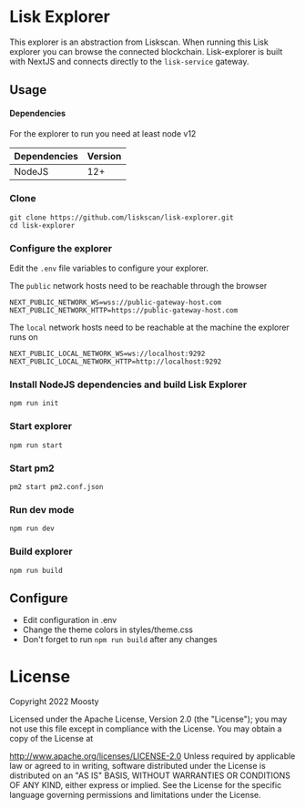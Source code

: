 # Lisk Explorer
This explorer is an abstraction from Liskscan. 
When running this Lisk explorer you can browse the connected blockchain. 
Lisk-explorer is built with NextJS and connects directly to the `lisk-service` gateway.

## Usage
#### Dependencies
For the explorer to run you need at least node v12

| Dependencies | Version |
| ------------ |--------|
| NodeJS       | 12+    |

### Clone
```
git clone https://github.com/liskscan/lisk-explorer.git
cd lisk-explorer
```

### Configure the explorer
Edit the `.env` file variables to configure your explorer.

The `public` network hosts need to be reachable through the browser
```dotenv
NEXT_PUBLIC_NETWORK_WS=wss://public-gateway-host.com
NEXT_PUBLIC_NETWORK_HTTP=https://public-gateway-host.com
```
The `local` network hosts need to be reachable at the machine the explorer runs on
```dotenv
NEXT_PUBLIC_LOCAL_NETWORK_WS=ws://localhost:9292
NEXT_PUBLIC_LOCAL_NETWORK_HTTP=http://localhost:9292
```

### Install NodeJS dependencies and build Lisk Explorer
```npm run init```

### Start explorer
```npm run start```

### Start pm2
```pm2 start pm2.conf.json```

### Run dev mode
```npm run dev```

### Build explorer
```npm run build```

## Configure
- Edit configuration in .env
- Change the theme colors in styles/theme.css
- Don't forget to run `npm run build` after any changes

# License
Copyright 2022 Moosty

Licensed under the Apache License, Version 2.0 (the "License"); you may not use this file except in compliance with the License. You may obtain a copy of the License at

http://www.apache.org/licenses/LICENSE-2.0
Unless required by applicable law or agreed to in writing, software distributed under the License is distributed on an "AS IS" BASIS, WITHOUT WARRANTIES OR CONDITIONS OF ANY KIND, either express or implied. See the License for the specific language governing permissions and limitations under the License.
